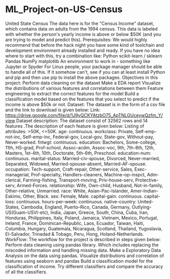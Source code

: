 # ML_Project-on-US-Census
United State Census  The data here is for the "Census Income" dataset, which contains data on adults from the 1994 census. This data is labeled with whether the person's yearly income is above or below $50K (and you are trying to model and predict this). Prerequisites: We would highly recommend that before the hack night you have some kind of toolchain and development environment already installed and ready. If you have no idea where to start with this, try a combination like: Python scikit-learn / sklearn Pandas NumPy matplotlib An environment to work in - something like Jupyter or Spyder For Linux people, your package manager should be able to handle all of this. If it somehow can't, see if you can at least install Python and pip and then use pip to install the above packages.  Objectives in this project: Perform data cleaning on the dataset Make a EDA report   Visualize the distributions of various features and correlations between them Feature engineering to extract the correct features for the model Build a classification model based on the features that you select  to predict if the income is above $50k or not. Dataset: The dataset is in the form of a csv file and the link to download is given below: Link: https://drive.google.com/file/d/1J9yQCKYAtzbO75_ApTNLGUceywQzfm_Y/view  Dataset description: The dataset consist of 32562 rows and 14 features .The description of each feature is given below: Listing of attributes:  >50K, &lt;=50K.  age: continuous.  workclass: Private, Self-emp-not-inc, Self-emp-inc, Federal-gov, Local-gov, State-gov, Without-pay, Never-worked.  fnlwgt: continuous.  education: Bachelors, Some-college, 11th, HS-grad, Prof-school, Assoc-acdm, Assoc-voc, 9th, 7th-8th, 12th, Masters, 1st-4th, 10th, Doctorate, 5th-6th, Preschool.  education-num: continuous.  marital-status: Married-civ-spouse, Divorced, Never-married, Separated, Widowed, Married-spouse-absent, Married-AF-spouse.  occupation: Tech-support, Craft-repair, Other-service, Sales, Exec-managerial, Prof-specialty, Handlers-cleaners, Machine-op-inspct, Adm-clerical, Farming-fishing, Transport-moving, Priv-house-serv, Protective-serv, Armed-Forces.  relationship: Wife, Own-child, Husband, Not-in-family, Other-relative, Unmarried.  race: White, Asian-Pac-Islander, Amer-Indian-Eskimo, Other, Black.  sex: Female, Male.  capital-gain: continuous.  capital-loss: continuous.  hours-per-week: continuous.  native-country: United-States, Cambodia, England, Puerto-Rico, Canada, Germany, Outlying-US(Guam-USVI-etc), India, Japan, Greece, South, China, Cuba, Iran, Honduras, Philippines, Italy, Poland, Jamaica, Vietnam, Mexico, Portugal, Ireland, France, Dominican-Republic, Laos, Ecuador, Taiwan, Haiti, Columbia, Hungary, Guatemala, Nicaragua, Scotland, Thailand, Yugoslavia, El-Salvador, Trinadad &amp; Tobago, Peru, Hong, Holand-Netherlands.  WorkFlow: The workflow for the project is described in  steps given below: Perform data cleaning using pandas library. Which includes replacing the miscoded information and handling missing data. Make a Exploratory Data Analysis on the data using pandas. Visualize distributions and correlation of features using seaborn and pandas Build a classification model for the classification of income. Try different classifiers and compare the accuracy of all the classifiers.
